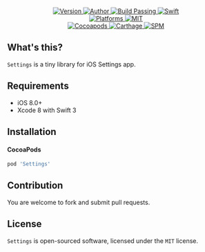 
<p align="center">
  <br/><a href="https://cocoapods.org/pods/Settings">
  <img alt="Version" src="https://img.shields.io/badge/version-1.0.3-brightgreen.svg">
  <img alt="Author" src="https://img.shields.io/badge/author-Meniny-blue.svg">
  <img alt="Build Passing" src="https://img.shields.io/badge/build-passing-brightgreen.svg">
  <img alt="Swift" src="https://img.shields.io/badge/swift-3.0%2B-orange.svg">
  <br/>
  <img alt="Platforms" src="https://img.shields.io/badge/platform-iOS-lightgrey.svg">
  <img alt="MIT" src="https://img.shields.io/badge/license-MIT-blue.svg">
  <br/>
  <img alt="Cocoapods" src="https://img.shields.io/badge/cocoapods-compatible-brightgreen.svg">
  <img alt="Carthage" src="https://img.shields.io/badge/carthage-working%20on-red.svg">
  <img alt="SPM" src="https://img.shields.io/badge/swift%20package%20manager-working%20on-red.svg">
  </a>
</p>

## What's this?

`Settings` is a tiny library for iOS Settings app.

## Requirements

* iOS 8.0+
* Xcode 8 with Swift 3

## Installation

#### CocoaPods

```ruby
pod 'Settings'
```

## Contribution

You are welcome to fork and submit pull requests.

## License

`Settings` is open-sourced software, licensed under the `MIT` license.
